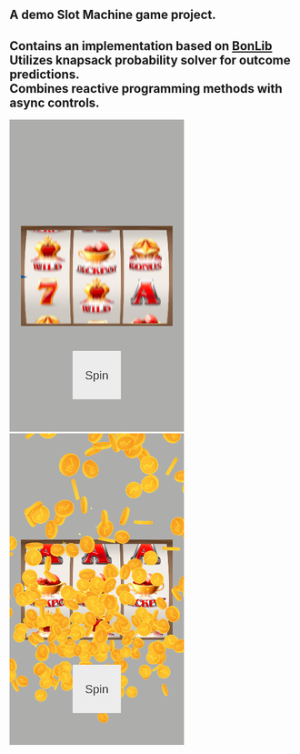 ## A demo Slot Machine game project.<br>
Contains an implementation based on [BonLib](https://github.com/Bonfolit/BonLib/)<br> 
Utilizes knapsack probability solver for outcome predictions. <br>
Combines reactive programming methods with async controls. <br>
---
![Screenshot](Assets/Screenshots/SlotMachine_SS_1.png)
![Screenshot](Assets/Screenshots/SlotMachine_SS_2.png)
